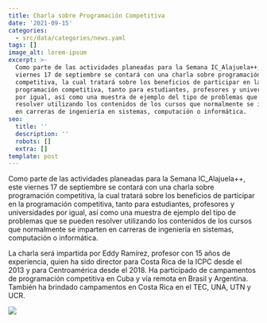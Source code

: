 ```yaml
---
title: Charla sobre Programación Competitiva
date: '2021-09-15'
categories:
  - src/data/categories/news.yaml
tags: []
image_alt: lorem-ipsum
excerpt: >-
  Como parte de las actividades planeadas para la Semana IC_Alajuela++, este
  viernes 17 de septiembre se contará con una charla sobre programación
  competitiva, la cual tratará sobre los beneficios de participar en la
  programación competitiva, tanto para estudiantes, profesores y universidades
  por igual, así como una muestra de ejemplo del tipo de problemas que se pueden
  resolver utilizando los contenidos de los cursos que normalmente se imparten
  en carreras de ingeniería en sistemas, computación o informática.
seo:
  title: ''
  description: ''
  robots: []
  extra: []
template: post
---
```

Como parte de las actividades planeadas para la Semana IC_Alajuela++, este viernes 17 de septiembre se contará con una charla sobre programación competitiva, la cual tratará sobre los beneficios de participar en laprogramación competitiva, tanto para estudiantes,profesores y universidades por igual, así como unamuestra de ejemplo del tipo de problemas que sepueden resolver utilizando los contenidos de los cursosque normalmente se imparten en carreras de ingenieríaen sistemas, computación o informática.

La charla será impartida por Eddy Ramírez, profesor con 15 años deexperiencia, quien ha sido director para Costa Rica de laICPC desde el 2013 y para Centroamérica desde el2018\. Ha participado de campamentos deprogramación competitiva en Cuba y vía remota enBrasil y Argentina. También ha brindadocampamentos en Costa Rica en el TEC, UNA, UTNy UCR.

![](images/Charla%20Programaci%C3%B3n%20Competitiva.png)
